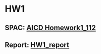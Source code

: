 # HW1
## SPAC: [AICD Homework1_112](https://github.com/SamChang03/AIC_2023/blob/main/HW1/AICD%20Homework1_112.pdf)
## Report: [HW1_report](https://github.com/SamChang03/AIC_2023/blob/main/HW1/HW1_110030039_%E5%BC%B5%E8%82%B2%E7%A2%A9.pdf)
